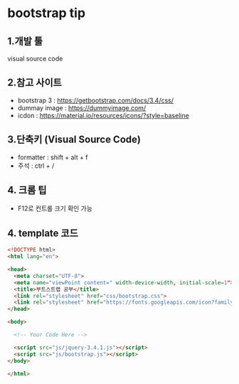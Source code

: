 # bootstrap tip

## 1.개발 툴
 visual source code
 
## 2.참고 사이트 
- bootstrap 3 : https://getbootstrap.com/docs/3.4/css/
- dummay image : https://dummyimage.com/
- icdon : https://material.io/resources/icons/?style=baseline
  
## 3.단축키 (Visual Source Code)
  - formatter : shift + alt + f
  - 주석 : ctrl + /
  
## 4. 크롬 팁
 - F12로 컨트롤 크기 확인 가능
  
## 4. template 코드
```html
<!DOCTYPE html>
<html lang="en">

<head>
  <meta charset="UTF-8">
  <meta name="viewPoint content=" width-device-width, initial-scale=1">
  <title>부트스트랩 공부</title>
  <link rel="stylesheet" href="css/bootstrap.css">
  <link rel="stylesheet" href="https://fonts.googleapis.com/icon?family=Material+Icons">
</head>

<body>

  <!-- Your Code Here -->

  <script src="js/jquery-3.4.1.js"></script>
  <script src="js/bootstrap.js"></script>
</body>

</html>
```

